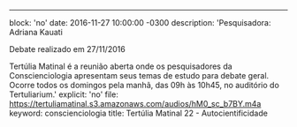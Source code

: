 ---
block: 'no'
date: 2016-11-27 10:00:00 -0300
description: 'Pesquisadora: Adriana Kauati

  Debate realizado em 27/11/2016


  Tertúlia Matinal é a reunião aberta onde os pesquisadores da Conscienciologia apresentam
  seus temas de estudo para debate geral. Ocorre todos os domingos pela manhã, das
  09h às 10h45, no auditório do Tertuliarium.'
explicit: 'no'
file: https://tertuliamatinal.s3.amazonaws.com/audios/hM0_sc_b7BY.m4a
keyword: conscienciologia
title: Tertúlia Matinal 22 - Autocientificidade
